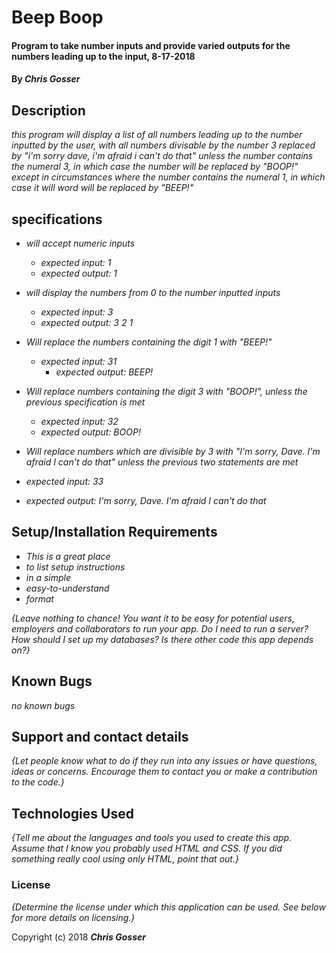 # Beep Boop

#### Program to take number inputs and provide varied outputs for the numbers leading up to the input, 8-17-2018

#### By _**Chris Gosser**_

## Description

_this program will display a list of all numbers leading up to the number inputted by the user, with all numbers divisable by the number 3 replaced by "i'm sorry dave, i'm afraid i can't do that" unless the number contains the numeral 3, in which case the number will be replaced by "BOOP!" except in circumstances where the number contains the numeral 1, in which case it will word will be replaced by "BEEP!"_

## specifications

* _will accept numeric inputs_
  * _expected input: 1_
  * _expected output: 1_


* _will display the numbers from 0 to the number inputted inputs_
  * _expected input: 3_
  * _expected output: 3 2 1_


* _Will replace the numbers containing the digit 1 with "BEEP!"_
  * _expected input: 31_
    * _expected output: BEEP!_


* _Will replace numbers containing the digit 3 with "BOOP!", unless the previous specification is met_
  * _expected input: 32_
  * _expected output: BOOP!_


* _Will replace numbers which are divisible by 3 with "I'm sorry, Dave. I'm afraid I can't do that" unless the previous two statements are met_
* _expected input: 33_
* _expected output: I'm sorry, Dave. I'm afraid I can't do that_


## Setup/Installation Requirements

* _This is a great place_
* _to list setup instructions_
* _in a simple_
* _easy-to-understand_
* _format_

_{Leave nothing to chance! You want it to be easy for potential users, employers and collaborators to run your app. Do I need to run a server? How should I set up my databases? Is there other code this app depends on?}_

## Known Bugs

_no known bugs_

## Support and contact details

_{Let people know what to do if they run into any issues or have questions, ideas or concerns.  Encourage them to contact you or make a contribution to the code.}_

## Technologies Used

_{Tell me about the languages and tools you used to create this app. Assume that I know you probably used HTML and CSS. If you did something really cool using only HTML, point that out.}_

### License

*{Determine the license under which this application can be used.  See below for more details on licensing.}*

Copyright (c) 2018 **_Chris Gosser_**
